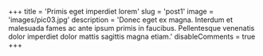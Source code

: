 +++
title = 'Primis eget imperdiet lorem'
slug = 'post1'
image = 'images/pic03.jpg'
description = 'Donec eget ex magna. Interdum et malesuada fames ac ante ipsum primis in faucibus. Pellentesque venenatis dolor imperdiet dolor mattis sagittis magna etiam.'
disableComments = true
+++